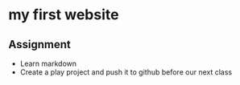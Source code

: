# my first website

## Assignment

- Learn markdown
- Create a play project and push it to github before our next class
